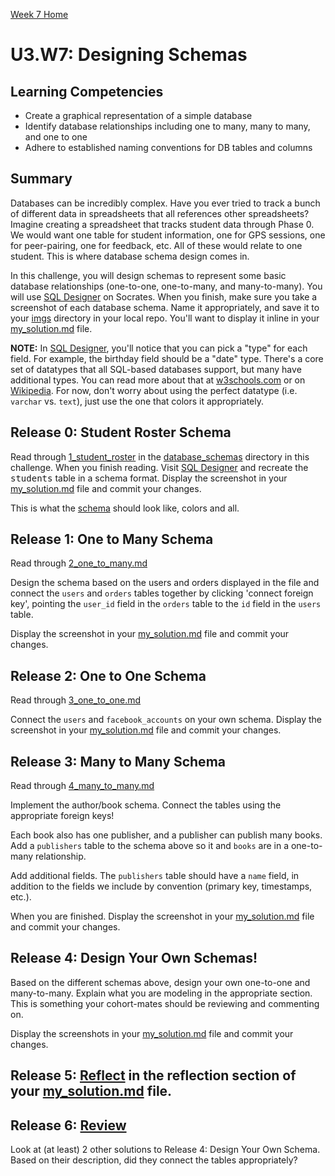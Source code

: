 [Week 7 Home](../)

# U3.W7: Designing Schemas 

## Learning Competencies
- Create a graphical representation of a simple database
- Identify database relationships including one to many, many to many, and one to one
- Adhere to established naming conventions for DB tables and columns


## Summary
Databases can be incredibly complex. Have you ever tried to track a bunch of different data in spreadsheets that all references other spreadsheets? Imagine creating a spreadsheet that tracks student data through Phase 0. We would want one table for student information, one for GPS sessions, one for peer-pairing, one for feedback, etc. All of these would relate to one student. This is where database schema design comes in. 

In this challenge, you will design schemas to represent some basic database relationships (one-to-one, one-to-many, and many-to-many). You will use [SQL Designer](https://socrates.devbootcamp.com/sql) on Socrates. When you finish, make sure you take a screenshot of each database schema. Name it appropriately, and save it to your [imgs](../imgs) directory in your local repo. You'll want to display it inline in your [my_solution.md](my_solution.md) file.

**NOTE:** In [SQL Designer](https://socrates.devbootcamp.com/sql), you'll notice that you can pick a "type" for each field.  For example, the birthday field should be a "date" type.  There's a core set of datatypes that all SQL-based databases support, but many have additional types. You can read more about that at [w3schools.com](http://www.w3schools.com/sql/sql_datatypes.asp) or on [Wikipedia](http://en.wikipedia.org/wiki/SQL#Data_types). For now, don't worry about using the perfect datatype (i.e. `varchar` vs. `text`), just use the one that colors it appropriately.

## Release 0: Student Roster Schema
Read through [1_student_roster](1_student_roster.md) in the [database_schemas](database_schemas) directory in this challenge. When you finish reading. Visit [SQL Designer](https://socrates.devbootcamp.com/sql) and recreate the <tt>students</tt> table in a schema format. Display the screenshot in your [my_solution.md](my_solution.md) file and commit your changes.

This is what the [schema](http://f.cl.ly/items/0z3p0i1Y0G3h1A3V1d2p/Screen%20Shot%202012-05-17%20at%205.04.38%20PM.png) should look like, colors and all.

## Release 1: One to Many Schema
Read through [2_one_to_many.md](2_one_to_many.md)

Design the schema based on the users and orders displayed in the file and connect the `users` and `orders` tables together by clicking 'connect foreign key', pointing the `user_id` field in the `orders` table to the `id` field in the `users` table. 

Display the screenshot in your [my_solution.md](my_solution.md) file and commit your changes.

## Release 2: One to One Schema
Read through [3_one_to_one.md](3_one_to_one.md)

Connect the `users` and `facebook_accounts` on your own schema. Display the screenshot in your [my_solution.md](my_solution.md) file and commit your changes. 

## Release 3: Many to Many Schema
Read through [4_many_to_many.md](4_many_to_many.md)

Implement the author/book schema. Connect the tables using the appropriate foreign keys! 

Each book also has one publisher, and a publisher can publish many books.  Add a `publishers` table to the schema above so it and `books` are in a one-to-many relationship.  

Add additional fields. The `publishers` table should have a `name` field, in addition to the fields we include by convention (primary key, timestamps, etc.).

When you are finished. Display the screenshot in your [my_solution.md](my_solution.md) file and commit your changes. 

## Release 4: Design Your Own Schemas!
Based on the different schemas above, design your own one-to-one and many-to-many. Explain what you are modeling in the appropriate section. This is something your cohort-mates should be reviewing and commenting on.

Display the screenshots in your [my_solution.md](my_solution.md) file and commit your changes.

## Release 5: [Reflect](https://github.com/Devbootcamp/phase_0_handbook/blob/master/coding_references/reflection_guidelines.md) in the reflection section of your [my_solution.md](my_solution.md) file. 

## Release 6: [Review](https://github.com/Devbootcamp/phase_0_handbook/blob/master/coding_references/review.md)
Look at (at least) 2 other solutions to Release 4: Design Your Own Schema. Based on their description, did they connect the tables appropriately? 
